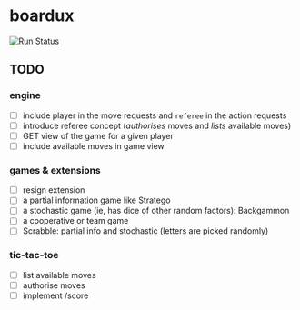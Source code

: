 # boardux

[![Run Status](https://api.shippable.com/projects/59838a9be0b1120700a41baa/badge?branch=master)](https://app.shippable.com/github/jpbochi/boardux)

## TODO

### engine

- [ ] include player in the move requests and `referee` in the action requests
- [ ] introduce referee concept (_authorises_ moves and _lists_ available moves)
- [ ] GET view of the game for a given player
- [ ] include available moves in game view

### games & extensions

- [ ] resign extension
- [ ] a partial information game like Stratego
- [ ] a stochastic game (ie, has dice of other random factors): Backgammon
- [ ] a cooperative or team game
- [ ] Scrabble: partial info and stochastic (letters are picked randomly)

### tic-tac-toe

- [ ] list available moves
- [ ] authorise moves
- [ ] implement /score
